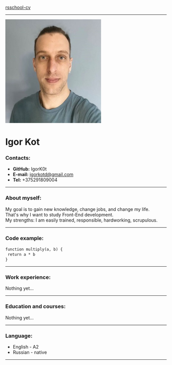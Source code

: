 [rsschool-cv](http://IgorK0t/rsschool-cv/)

---

![](./photo_34_1.jpg)

# Igor Kot

### Contacts:

- **GitHub:** IgorK0t
- **E-mail:** igorkotd@gmail.com
- **Tel:** +375291809004

---

### About myself:

My goal is to gain new knowledge, change jobs, and change my life.  
That's why I want to study Front-End development.  
My strengths: I am easily trained, responsible, hardworking, scrupulous.

---

### Code example:

```
function multiply(a, b) {
 return a * b
}
```

---

### Work experience:

Nothing yet…

---

### Education and courses:

Nothing yet…

---

### Language:

- English - A2
- Russian - native

---
